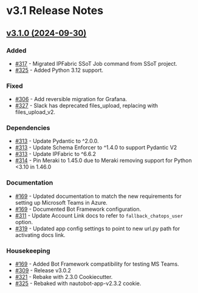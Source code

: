 <!-- markdownlint-disable MD024 -->
# v3.1 Release Notes

<!-- towncrier release notes start -->
## [v3.1.0 (2024-09-30)](https://github.com/nautobot/nautobot-app-chatops/releases/tag/v3.1.0)

### Added

- [#317](https://github.com/nautobot/nautobot-app-chatops/issues/317) - Migrated IPFabric SSoT Job command from SSoT project.
- [#325](https://github.com/nautobot/nautobot-app-chatops/issues/325) - Added Python 3.12 support.

### Fixed

- [#306](https://github.com/nautobot/nautobot-app-chatops/issues/306) - Add reversible migration for Grafana.
- [#327](https://github.com/nautobot/nautobot-app-chatops/issues/327) - Slack has deprecated files_upload, replacing with files_upload_v2.

### Dependencies

- [#313](https://github.com/nautobot/nautobot-app-chatops/issues/313) - Update Pydantic to ^2.0.0.
- [#313](https://github.com/nautobot/nautobot-app-chatops/issues/313) - Update Schema Enforcer to ^1.4.0 to support Pydantic V2
- [#313](https://github.com/nautobot/nautobot-app-chatops/issues/313) - Update IPFabric to ^6.6.2
- [#314](https://github.com/nautobot/nautobot-app-chatops/issues/314) - Pin Meraki to 1.45.0 due to Meraki removing support for Python <3.10 in 1.46.0

### Documentation

- [#169](https://github.com/nautobot/nautobot-app-chatops/issues/169) - Updated documentation to match the new requirements for setting up Microsoft Teams in Azure.
- [#169](https://github.com/nautobot/nautobot-app-chatops/issues/169) - Documented Bot Framework configuration.
- [#311](https://github.com/nautobot/nautobot-app-chatops/issues/311) - Update Account Link docs to refer to `fallback_chatops_user` option.
- [#319](https://github.com/nautobot/nautobot-app-chatops/issues/319) - Updated app config settings to point to new url.py path for activating docs link.

### Housekeeping

- [#169](https://github.com/nautobot/nautobot-app-chatops/issues/169) - Added Bot Framework compatibility for testing MS Teams.
- [#309](https://github.com/nautobot/nautobot-app-chatops/issues/309) - Release v3.0.2
- [#321](https://github.com/nautobot/nautobot-app-chatops/issues/321) - Rebake with 2.3.0 Cookiecutter.
- [#325](https://github.com/nautobot/nautobot-app-chatops/issues/325) - Rebaked with nautobot-app-v2.3.2 cookie.
